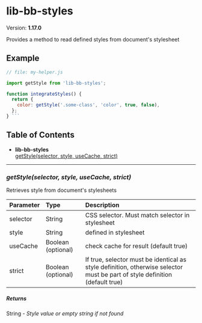 # lib-bb-styles


Version: **1.17.0**

Provides a method to read defined styles from document's stylesheet

## Example

```javascript
// file: my-helper.js

import getStyle from 'lib-bb-styles';

function integrateStyles() {
  return {
    color: getStyle('.some-class', 'color', true, false),
  };
} ```
```

## Table of Contents
- **lib-bb-styles**<br/>    <a href="#lib-bb-stylesgetStyle">getStyle(selector, style, useCache, strict)</a><br/>

---

### <a name="lib-bb-stylesgetStyle"></a>*getStyle(selector, style, useCache, strict)*

Retrieves style from document's stylesheets

| Parameter | Type | Description |
| :-- | :-- | :-- |
| selector | String | CSS selector. Must match selector in stylesheet |
| style | String | defined in stylesheet |
| useCache | Boolean (optional) | check cache for result (default true) |
| strict | Boolean (optional) | If true, selector must be identical as style definition, otherwise selector must be part of style definition (default true) |

##### Returns

String - *Style value or empty string if not found*
